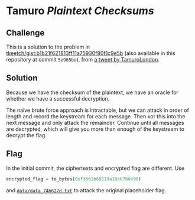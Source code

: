 # Tamuro _Plaintext Checksums_

## Challenge

This is a solution to the problem in [tkeetch/gist:b1b21f621813ff11a75930f80f1c9e5b](https://gist.github.com/tkeetch/b1b21f621813ff11a75930f80f1c9e5b) (also available in this repository at commit `5e965ba`), from [a tweet by TamuroLondon](https://twitter.com/TamuroLondon/status/1032983064182497283).

## Solution

Because we have the checksum of the plaintext, we have an oracle for whether we have a successful decryption.

The naïve brute force approach is intractable, but we can attack in order of length and record the keystream for each message.
Then xor this into the next message and only attack the remainder.
Continue until all messages are decrypted, which will give you more than enough of the keystream to decrypt the flag.

## Flag

In the initial commit, the ciphertexts and encrypted flag are different. Use
```python
encrypted_flag = to_bytes(0xf3561b60119a18e67b6e96)
```
and [`data/data_74b627d.txt`](data/data_74b627d.txt) to attack the original placeholder flag.
